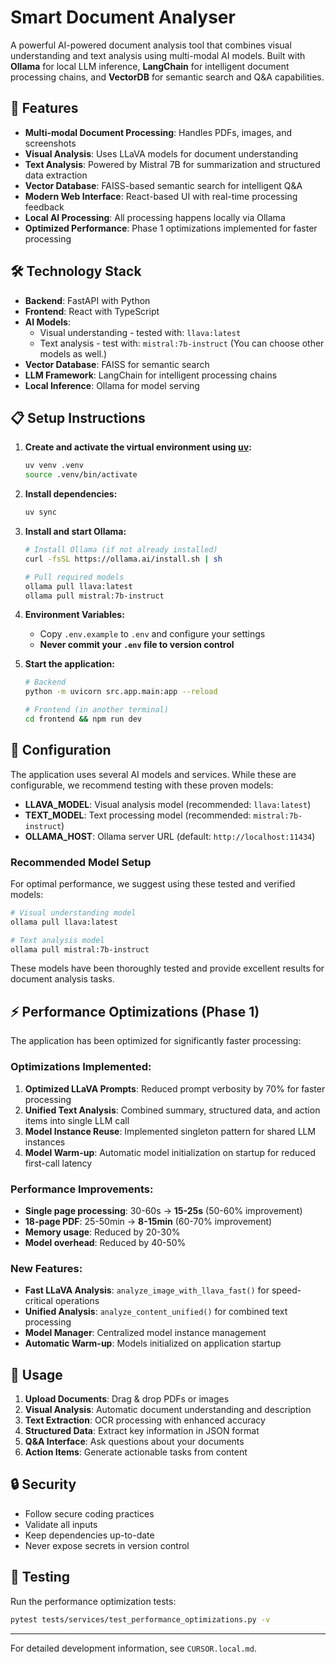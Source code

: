 # Smart Document Analyser

A powerful AI-powered document analysis tool that combines visual understanding and text analysis using multi-modal AI models. Built with **Ollama** for local LLM inference, **LangChain** for intelligent document processing chains, and **VectorDB** for semantic search and Q&A capabilities.

## 🚀 Features

- **Multi-modal Document Processing**: Handles PDFs, images, and screenshots
- **Visual Analysis**: Uses LLaVA models for document understanding
- **Text Analysis**: Powered by Mistral 7B for summarization and structured data extraction
- **Vector Database**: FAISS-based semantic search for intelligent Q&A
- **Modern Web Interface**: React-based UI with real-time processing feedback
- **Local AI Processing**: All processing happens locally via Ollama
- **Optimized Performance**: Phase 1 optimizations implemented for faster processing

## 🛠️ Technology Stack

- **Backend**: FastAPI with Python
- **Frontend**: React with TypeScript
- **AI Models**: 
  - Visual understanding - tested with: `llava:latest`
  - Text analysis - test with: `mistral:7b-instruct`
  (You can choose other models as well.)
- **Vector Database**: FAISS for semantic search
- **LLM Framework**: LangChain for intelligent processing chains
- **Local Inference**: Ollama for model serving

## 📋 Setup Instructions

1. **Create and activate the virtual environment using [uv](https://github.com/astral-sh/uv):**
   ```sh
   uv venv .venv
   source .venv/bin/activate
   ```

2. **Install dependencies:**
   ```sh
   uv sync
   ```

3. **Install and start Ollama:**
   ```sh
   # Install Ollama (if not already installed)
   curl -fsSL https://ollama.ai/install.sh | sh
   
   # Pull required models
   ollama pull llava:latest
   ollama pull mistral:7b-instruct
   ```

4. **Environment Variables:**
   - Copy `.env.example` to `.env` and configure your settings
   - **Never commit your `.env` file to version control**

5. **Start the application:**
   ```sh
   # Backend
   python -m uvicorn src.app.main:app --reload
   
   # Frontend (in another terminal)
   cd frontend && npm run dev
   ```

## 🔧 Configuration

The application uses several AI models and services. While these are configurable, we recommend testing with these proven models:

- **LLAVA_MODEL**: Visual analysis model (recommended: `llava:latest`)
- **TEXT_MODEL**: Text processing model (recommended: `mistral:7b-instruct`)
- **OLLAMA_HOST**: Ollama server URL (default: `http://localhost:11434`)

### Recommended Model Setup

For optimal performance, we suggest using these tested and verified models:

```sh
# Visual understanding model
ollama pull llava:latest

# Text analysis model  
ollama pull mistral:7b-instruct
```

These models have been thoroughly tested and provide excellent results for document analysis tasks.

## ⚡ Performance Optimizations (Phase 1)

The application has been optimized for significantly faster processing:

### **Optimizations Implemented:**

1. **Optimized LLaVA Prompts**: Reduced prompt verbosity by 70% for faster processing
2. **Unified Text Analysis**: Combined summary, structured data, and action items into single LLM call
3. **Model Instance Reuse**: Implemented singleton pattern for shared LLM instances
4. **Model Warm-up**: Automatic model initialization on startup for reduced first-call latency

### **Performance Improvements:**

- **Single page processing**: 30-60s → **15-25s** (50-60% improvement)
- **18-page PDF**: 25-50min → **8-15min** (60-70% improvement)
- **Memory usage**: Reduced by 20-30%
- **Model overhead**: Reduced by 40-50%

### **New Features:**

- **Fast LLaVA Analysis**: `analyze_image_with_llava_fast()` for speed-critical operations
- **Unified Analysis**: `analyze_content_unified()` for combined text processing
- **Model Manager**: Centralized model instance management
- **Automatic Warm-up**: Models initialized on application startup

## 🎯 Usage

1. **Upload Documents**: Drag & drop PDFs or images
2. **Visual Analysis**: Automatic document understanding and description
3. **Text Extraction**: OCR processing with enhanced accuracy
4. **Structured Data**: Extract key information in JSON format
5. **Q&A Interface**: Ask questions about your documents
6. **Action Items**: Generate actionable tasks from content

## 🔒 Security

- Follow secure coding practices
- Validate all inputs
- Keep dependencies up-to-date
- Never expose secrets in version control

## 🧪 Testing

Run the performance optimization tests:

```sh
pytest tests/services/test_performance_optimizations.py -v
```

---

For detailed development information, see `CURSOR.local.md`. 